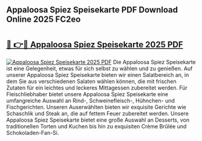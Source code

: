 ## Appaloosa Spiez Speisekarte PDF Download Online 2025 FC2eo

# <h2><a href="http://gc8qkr.nevu.top/?p=Appaloosa+Spiez+Speisekarte">🔗 👉🔴 Appaloosa Spiez Speisekarte 2025 PDF</a></h2>

[![Appaloosa Spiez Speisekarte 2025 PDF](https://i.imgur.com/dBaPXMq.png)](http://gc8qkr.nevu.top/?p=Appaloosa+Spiez+Speisekarte)
Die Appaloosa Spiez Speisekarte ist eine Gelegenheit, etwas für sich selbst zu wählen und zu genießen. Auf unserer Appaloosa Spiez Speisekarte bieten wir einen Salatbereich an, in dem Sie aus verschiedenen Salaten wählen können, die mit frischen Zutaten für ein leichtes und leckeres Mittagessen zubereitet werden. Für Fleischliebhaber bietet unsere Appaloosa Spiez Speisekarte eine umfangreiche Auswahl an Rind-, Schweinefleisch-, Hühnchen- und Fischgerichten. Unseren Auserwählten bieten wir exquisite Gerichte wie Schaschlik und Steak an, die auf fettem Feuer zubereitet werden. Unsere Appaloosa Spiez Speisekarte bietet eine große Auswahl an Desserts, von traditionellen Torten und Kuchen bis hin zu exquisiten Crème Brûlée und Schokoladen-Fan-Si.

